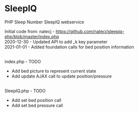 # SleepIQ
PHP Sleep Number SleepIQ webservice

Initial code from: natecj - https://github.com/natecj/sleepiq-php/blob/master/index.php<br/>
2020-12-30 - Updated API to add _k key parameter<br/>
2021-01-01 - Added foundation calls for bed position information<br/><br/>

index.php - TODO<br/>
<ul>
  <li>Add bed picture to represent current state</li>
  <li>Add update AJAX call to update position/pressure</li>
</ul>  

<br/>SleepIQ.php - TODO<br/>
<ul>
  <li>Add set bed position call</li>
  <li>Add set bed pressure call</li>
</ul>

